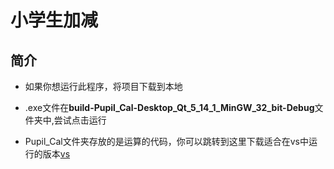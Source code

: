 # 小学生加减

## 简介

- 如果你想运行此程序，将项目下载到本地

- .exe文件在**build-Pupil_Cal-Desktop_Qt_5_14_1_MinGW_32_bit-Debug**文件夹中,尝试点击运行

- Pupil_Cal文件夹存放的是运算的代码，你可以跳转到这里下载适合在vs中运行的版本[vs](https://github.com/Mazeqi/Pupil_Cal)

  